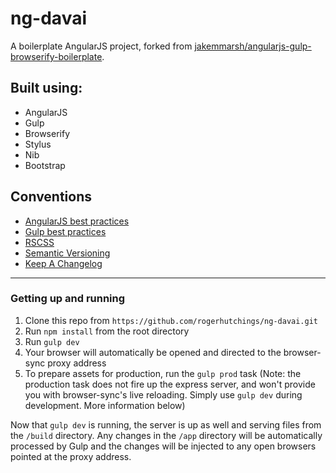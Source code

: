 # ng-davai

A boilerplate AngularJS project, forked from [jakemmarsh/angularjs-gulp-browserify-boilerplate](https://github.com/jakemmarsh/angularjs-gulp-browserify-boilerplate).

## Built using:

- AngularJS
- Gulp
- Browserify
- Stylus
- Nib
- Bootstrap

## Conventions

- [AngularJS best practices](https://github.com/toddmotto/angularjs-styleguide)
- [Gulp best practices](https://github.com/greypants/gulp-starter)
- [RSCSS](https://github.com/rstacruz/rscss)
- [Semantic Versioning](http://semver.org)
- [Keep A Changelog](http://keepachangelog.com/)

---

### Getting up and running

1. Clone this repo from `https://github.com/rogerhutchings/ng-davai.git`
2. Run `npm install` from the root directory
3. Run `gulp dev`
4. Your browser will automatically be opened and directed to the browser-sync proxy address
5. To prepare assets for production, run the `gulp prod` task (Note: the production task does not fire up the express server, and won't provide you with browser-sync's live reloading. Simply use `gulp dev` during development. More information below)

Now that `gulp dev` is running, the server is up as well and serving files from the `/build` directory. Any changes in the `/app` directory will be automatically processed by Gulp and the changes will be injected to any open browsers pointed at the proxy address.
